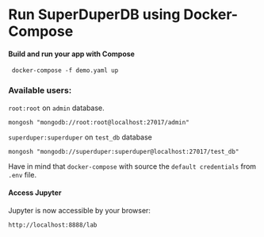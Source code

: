 # Run SuperDuperDB using Docker-Compose

#### Build and run your app with Compose
```shell
 docker-compose -f demo.yaml up 
```

### Available users:

`root:root` on `admin` database.
```shell
mongosh "mongodb://root:root@localhost:27017/admin"
```

`superduper:superduper` on `test_db` database

```shell
mongosh "mongodb://superduper:superduper@localhost:27017/test_db"
```

Have in mind that `docker-compose` with source the `default credentials` from `.env` file.

#### Access Jupyter
Jupyter is now accessible by your browser:

```shell
http://localhost:8888/lab
```
